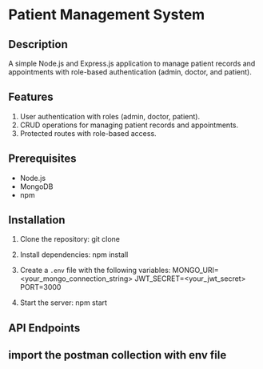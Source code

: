 # Patient Management System

## Description
A simple Node.js and Express.js application to manage patient records and appointments with role-based authentication (admin, doctor, and patient).

## Features
1. User authentication with roles (admin, doctor, patient).
2. CRUD operations for managing patient records and appointments.
3. Protected routes with role-based access.

## Prerequisites
- Node.js 
- MongoDB
- npm 

## Installation
1. Clone the repository:
  git clone <repo-path>
2. Install dependencies:
    npm install

3. Create a `.env` file with the following variables:
MONGO_URI=<your_mongo_connection_string> JWT_SECRET=<your_jwt_secret> PORT=3000

4. Start the server:
npm start


## API Endpoints

## import the postman collection with env file

